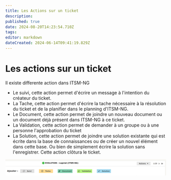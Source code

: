 ```yaml
---
title: Les Actions sur un ticket
description: 
published: true
date: 2024-08-20T14:23:54.710Z
tags: 
editor: markdown
dateCreated: 2024-06-14T09:41:19.829Z
---
```


# Les actions sur un ticket
Il existe differente action dans ITSM-NG
- Le suivi, cette action permet d'écrire un message à l'intention du créateur du ticket.
- La Tache, cette action permet d'écrire la tache nécessaire à la résolution du ticket et de la planifier dans le planning d'ITSM-NG.
- Le Document, cette action permet de joindre un nouveau document ou un document déjà présent dans ITSM-NG à ce ticket.
- La Validation, cette action permet de demander à un groupe ou à une personne l'approbation du ticket
- La Solution, cette action permet de joindre une solution existante qui est écrite dans la base de connaissances ou de créer un nouvel élément dans cette base. Ou bien de simplement écrire la solution sans l'enregistrer. Cette action clôtura le ticket.

![action_ticket.png](/files/img/fonctionnel/creation-ticket/action_ticket.png)
